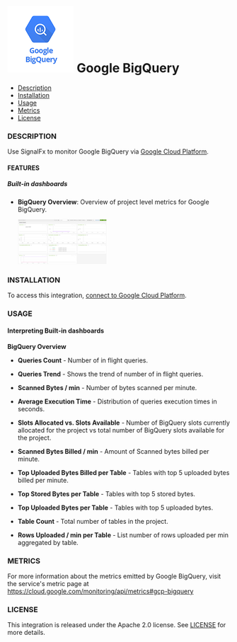 # ![](./img/integration_googlebigquery.png) Google BigQuery

- [Description](#description)
- [Installation](#installation)
- [Usage](#usage)
- [Metrics](#metrics)
- [License](#license)

### DESCRIPTION

Use SignalFx to monitor Google BigQuery via [Google Cloud Platform](https://github.com/signalfx/integrations/tree/master/gcp)[](sfx_link:gcp).

#### FEATURES

##### Built-in dashboards

- **BigQuery Overview**: Overview of project level metrics for Google BigQuery.

  [<img src='./img/google_bigquery.png' width=200px>](./img/google_bigquery.png)


### INSTALLATION

To access this integration, [connect to Google Cloud Platform](https://github.com/signalfx/integrations/tree/master/gcp)[](sfx_link:gcp).

### USAGE

#### Interpreting Built-in dashboards

**BigQuery Overview**

- **Queries Count** - Number of in flight queries.

- **Queries Trend** - Shows the trend of number of in flight queries.

- **Scanned Bytes / min** - Number of bytes scanned per minute.

- **Average Execution Time** - Distribution of queries execution times in seconds.

- **Slots Allocated vs. Slots Available** - Number of BigQuery slots currently allocated for the project vs total number of BigQuery slots available for the project.

- **Scanned Bytes Billed / min** - Amount of Scanned bytes billed per minute.

- **Top Uploaded Bytes Billed per Table** - Tables with top 5 uploaded bytes billed per minute.

- **Top Stored Bytes per Table** - Tables with top 5 stored bytes.

- **Top Uploaded Bytes per Table** - Tables with top 5 uploaded bytes.

- **Table Count** - Total number of tables in the project.

- **Rows Uploaded / min per Table** - List number of rows uploaded per min aggregated by table.

### METRICS

For more information about the metrics emitted by Google BigQuery, visit the service's metric page at https://cloud.google.com/monitoring/api/metrics#gcp-bigquery

### LICENSE

This integration is released under the Apache 2.0 license. See [LICENSE](./LICENSE) for more details.
